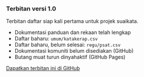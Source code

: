 ---
---

### Terbitan versi 1.0

Terbitan daftar siap kali pertama untuk projek suaikata.

* Dokumentasi panduan dan rekaan telah lengkap
* Daftar baharu: `umum/katakerap.csv`
* Daftar baharu, belum selesai: `regu/psat.csv`
* Dokumentasi komuniti belum disediakan (GitHub)
* Butang muat turun dinyahaktif (GitHub Pages)

[Dapatkan terbitan ini di GitHub][1.0]

  [1.0]: https://github.com/kmubiin/suaikata/releases/tag/1.0

